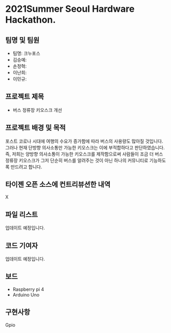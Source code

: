 # 2021Summer Seoul Hardware Hackathon.
## 팀명 및 팀원
- 팀명: 크누포스 
- 김승예: 
- 손정혁:
- 이난희:
- 이민규:
## 프로젝트 제목
- 버스 정류장 키오스크 개선

## 프로젝트 배경 및 목적
포스트 코로나 시대에 여행의 수요가 증가함에 따라 버스의 사용량도 많아질 것입니다. <br> 그러나 현재 단방향 의사소통만 가능한 키오스크는 이에 부적합하다고 판단하였습니다. <br> 즉, 저희는 양방향 의사소통이 가능한 키오스크를 제작함으로써 사람들이 조금 더 버스정류장 키오스크가 그저 단순히 버스를 알려주는 것이 아닌 하나의 커뮤니티로 기능하도록 만드려고 합니다.

## 타이젠 오픈 소스에 컨트리뷰션한 내역
X

## 파일 리스트
업데이트 예정입니다.
## 코드 기여자
업데이트 예정입니다.
## 보드
- Raspberry pi 4
- Arduino Uno
## 구현사항
Gpio
